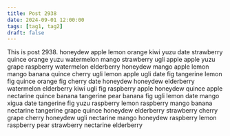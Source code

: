 ```yaml
---
title: Post 2938
date: 2024-09-01 12:00:00
tags: [tag1, tag2]
draft: false
---
```

This is post 2938.
honeydew
apple
lemon
orange
kiwi
yuzu
date
strawberry
quince
orange
yuzu
watermelon
mango
strawberry
ugli
apple
apple
yuzu
grape
raspberry
watermelon
elderberry
honeydew
mango
apple
lemon
mango
banana
quince
cherry
ugli
lemon
apple
ugli
date
fig
tangerine
lemon
fig
quince
orange
fig
cherry
date
honeydew
honeydew
elderberry
watermelon
elderberry
kiwi
ugli
fig
raspberry
apple
honeydew
quince
apple
nectarine
quince
banana
tangerine
pear
banana
fig
ugli
lemon
date
mango
xigua
date
tangerine
fig
yuzu
raspberry
lemon
raspberry
mango
banana
nectarine
tangerine
grape
quince
honeydew
elderberry
strawberry
cherry
grape
cherry
honeydew
ugli
nectarine
mango
honeydew
raspberry
lemon
raspberry
pear
strawberry
nectarine
elderberry
